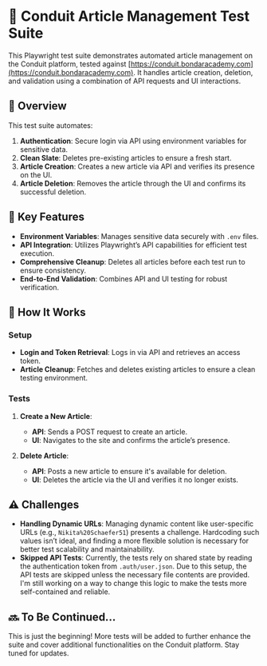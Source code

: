 # 📝 Conduit Article Management Test Suite

This Playwright test suite demonstrates automated article management on the Conduit platform, tested against [https://conduit.bondaracademy.com](https://conduit.bondaracademy.com). It handles article creation, deletion, and validation using a combination of API requests and UI interactions.

## 🌟 Overview

This test suite automates:

1. **Authentication**: Secure login via API using environment variables for sensitive data.
2. **Clean Slate**: Deletes pre-existing articles to ensure a fresh start.
3. **Article Creation**: Creates a new article via API and verifies its presence on the UI.
4. **Article Deletion**: Removes the article through the UI and confirms its successful deletion.

## 🚀 Key Features

- **Environment Variables**: Manages sensitive data securely with `.env` files.
- **API Integration**: Utilizes Playwright’s API capabilities for efficient test execution.
- **Comprehensive Cleanup**: Deletes all articles before each test run to ensure consistency.
- **End-to-End Validation**: Combines API and UI testing for robust verification.

## 🔧 How It Works

### Setup

- **Login and Token Retrieval**: Logs in via API and retrieves an access token.
- **Article Cleanup**: Fetches and deletes existing articles to ensure a clean testing environment.

### Tests

1. **Create a New Article**:  
   - **API**: Sends a POST request to create an article.
   - **UI**: Navigates to the site and confirms the article’s presence.

2. **Delete Article**:  
   - **API**: Posts a new article to ensure it's available for deletion.
   - **UI**: Deletes the article via the UI and verifies it no longer exists.

## ⚠️ Challenges

- **Handling Dynamic URLs**: Managing dynamic content like user-specific URLs (e.g., `Nikita%20Schaefer51`) presents a challenge. Hardcoding such values isn’t ideal, and finding a more flexible solution is necessary for better test scalability and maintainability.
- **Skipped API Tests**: Currently, the tests rely on shared state by reading the authentication token from `.auth/user.json`. Due to this setup, the API tests are skipped unless the necessary file contents are provided. I'm still working on a way to change this logic to make the tests more self-contained and reliable.

## 🔜 To Be Continued...

This is just the beginning! More tests will be added to further enhance the suite and cover additional functionalities on the Conduit platform. Stay tuned for updates.
